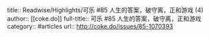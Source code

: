 title:: Readwise/Highlights/可乐 #85 人生的答案，破守离，正和游戏 (4)
author:: [[coke.do]]
full-title:: 可乐 \#85 人生的答案，破守离，正和游戏
category:: #articles
url:: http://coke.do/issues/85-1070393
